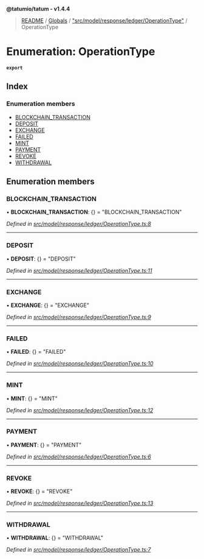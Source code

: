 **@tatumio/tatum - v1.4.4**

> [README](../README.md) / [Globals](../globals.md) / ["src/model/response/ledger/OperationType"](../modules/_src_model_response_ledger_operationtype_.md) / OperationType

# Enumeration: OperationType

**`export`** 

## Index

### Enumeration members

* [BLOCKCHAIN\_TRANSACTION](_src_model_response_ledger_operationtype_.operationtype.md#blockchain_transaction)
* [DEPOSIT](_src_model_response_ledger_operationtype_.operationtype.md#deposit)
* [EXCHANGE](_src_model_response_ledger_operationtype_.operationtype.md#exchange)
* [FAILED](_src_model_response_ledger_operationtype_.operationtype.md#failed)
* [MINT](_src_model_response_ledger_operationtype_.operationtype.md#mint)
* [PAYMENT](_src_model_response_ledger_operationtype_.operationtype.md#payment)
* [REVOKE](_src_model_response_ledger_operationtype_.operationtype.md#revoke)
* [WITHDRAWAL](_src_model_response_ledger_operationtype_.operationtype.md#withdrawal)

## Enumeration members

### BLOCKCHAIN\_TRANSACTION

•  **BLOCKCHAIN\_TRANSACTION**: {} = "BLOCKCHAIN\_TRANSACTION"

*Defined in [src/model/response/ledger/OperationType.ts:8](https://github.com/tatumio/tatum-js/blob/c5d1e16/src/model/response/ledger/OperationType.ts#L8)*

___

### DEPOSIT

•  **DEPOSIT**: {} = "DEPOSIT"

*Defined in [src/model/response/ledger/OperationType.ts:11](https://github.com/tatumio/tatum-js/blob/c5d1e16/src/model/response/ledger/OperationType.ts#L11)*

___

### EXCHANGE

•  **EXCHANGE**: {} = "EXCHANGE"

*Defined in [src/model/response/ledger/OperationType.ts:9](https://github.com/tatumio/tatum-js/blob/c5d1e16/src/model/response/ledger/OperationType.ts#L9)*

___

### FAILED

•  **FAILED**: {} = "FAILED"

*Defined in [src/model/response/ledger/OperationType.ts:10](https://github.com/tatumio/tatum-js/blob/c5d1e16/src/model/response/ledger/OperationType.ts#L10)*

___

### MINT

•  **MINT**: {} = "MINT"

*Defined in [src/model/response/ledger/OperationType.ts:12](https://github.com/tatumio/tatum-js/blob/c5d1e16/src/model/response/ledger/OperationType.ts#L12)*

___

### PAYMENT

•  **PAYMENT**: {} = "PAYMENT"

*Defined in [src/model/response/ledger/OperationType.ts:6](https://github.com/tatumio/tatum-js/blob/c5d1e16/src/model/response/ledger/OperationType.ts#L6)*

___

### REVOKE

•  **REVOKE**: {} = "REVOKE"

*Defined in [src/model/response/ledger/OperationType.ts:13](https://github.com/tatumio/tatum-js/blob/c5d1e16/src/model/response/ledger/OperationType.ts#L13)*

___

### WITHDRAWAL

•  **WITHDRAWAL**: {} = "WITHDRAWAL"

*Defined in [src/model/response/ledger/OperationType.ts:7](https://github.com/tatumio/tatum-js/blob/c5d1e16/src/model/response/ledger/OperationType.ts#L7)*

